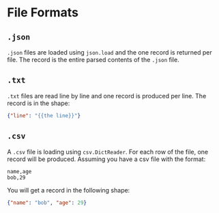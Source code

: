 # File Formats

## `.json`

`.json` files are loaded using `json.load` and the one record is returned per file.
The record is the entire parsed contents of the `.json` file.

## `.txt`

`.txt` files are read line by line and one record is produced per line. The record is in the shape:

```json
{"line": "{{the line}}"}
```

## `.csv`

A `.csv` file is loading using `csv.DictReader`. For each row of the file, one record will be produced. Assuming you
have a csv file with the format:

```csv
name,age
bob,29
```

You will get a record in the following shape:

```json
{"name": "bob", "age": 29}
```
